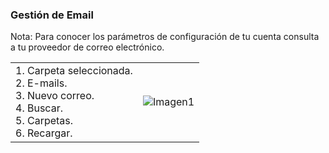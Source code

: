 ### Gestión de Email

Nota: Para conocer los parámetros de configuración de tu cuenta consulta a tu proveedor de correo electrónico.

|  |  |
|:-------|:-------|
|1. Carpeta seleccionada.<br> 2. E-mails.<br> 3. Nuevo correo.<br> 4. Buscar.<br> 5. Carpetas.<br> 6. Recargar.|![Imagen1](http://static.energysistem.com/images/manuals/39530/537083f568d9e.jpg)|
